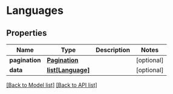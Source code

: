# Languages

## Properties
Name | Type | Description | Notes
------------ | ------------- | ------------- | -------------
**pagination** | [**Pagination**](#Pagination) |  | [optional] 
**data** | [**list[Language]**](#Language) |  | [optional] 

[[Back to Model list]](#documentation-for-models) [[Back to API list]](#documentation-for-api-endpoints)


